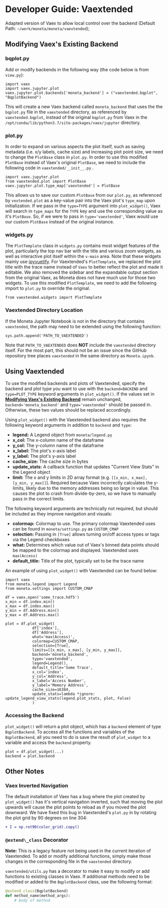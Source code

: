 # Developer Guide: Vaextended

Adapted version of Vaex to allow local control over the backend (Default Path: `~/work/moneta/moneta/vaextended`);

## <a name="modify"></a> Modifying Vaex's Existing Backend

### bqplot.py

Add or modify backends in the following way (the code below is from `view.py`):

```
import vaex
import vaex.jupyter.plot
vaex.jupyter.plot.backends['moneta_backend'] = ("vaextended.bqplot", "BqplotBackend")
```

This will create a new Vaex backend called `moneta_backend` that uses the the `bqplot.py` file in the `vaextended` directory, as referenced by `vaextended.bqplot`, instead of the original `bqplot.py` from Vaex in the `/opt/conda/lib/python3.7/site-packages/vaex/jupyter` directory.

### plot.py

In order to expand on various aspects the plot itself, such as saving metadata (i.e. x/y labels, cache size) and increasing plot point size, we need to change the `PlotBase` class in `plot.py`. In order to use this modified `PlotBase` instead of Vaex's original `PlotBase`, we need to include the following code in `vaextended/__init__.py` .

```
import vaex.jupyter.plot
from vaextended.plot import PlotBase
vaex.jupyter.plot.type_map['vaextended'] = PlotBase
```

This allows us to save our custom `PlotBase` from our `plot.py`, as referenced by `vextended.plot` as a key-value pair into the Vaex plot's `type_map` upon initialization. If we pass in the `type=TYPE` argument into `plot_widget()`, Vaex will search in `type_maps` for the `TYPE` key and use the corresponding value as it's `PlotBase`. So, if we were to pass in `type='vaextended'`, Vaex would use our custom `PlotBase` instead of the original instance.


### widgets.py

The `PlotTemplate` class in `widgets.py` contains most widget features of the plot, particularly the top nav bar with the title and various zoom widgets, as well as interactive plot itself within the `v-main` area. Note that these widgets mainly use [ipyvuetify](https://ipyvuetify.readthedocs.io/en/latest/). For Vaextended's `PlotTemplate`, we replaced the plot title with the trace name instead of `Vaex` to better reflect the plot and made it editable. We also removed the sidebar and the expandable output section from the original Vaex, as Moneta does not have much use for those two widgets. To use this modified `PlotTemplate`, we need to add the following import to `plot.py` to override the original.

```
from vaextended.widgets import PlotTemplate
```

### Vaextended Directory Location

If the Moneta Jupyter Notebook is not in the directory that contains `vaextended`, the path may need to be extended using the following function:

```
sys.path.append('PATH_TO_VAEXTENDED')
```

Note that `PATH_TO_VAEXTENDED` does **NOT** include the `vaextended` directory itself. For the most part, this should not be an issue since the GitHub repository tree places `vaextended` in the same directory as `Moneta.ipynb`.

## Using Vaextended

To use the modified backends and plots of Vaextended, specify the backend and plot type you want to use with the `backend=BACKEND` and `type=PLOT_TYPE` keyword arguments in `plot_widget()`. If the values set in [**Modifying Vaex's Existing Backend**](#modify) remain unchanged, `backend='moneta_backend'` and `type='vaextended'` should be passed in. Otherwise, these two values should be replaced accordingly.


Using `plot_widget()` with the Vaextended backend also requires the following keyword arguments in addition to `backend` and `type`:
 - **legend:** A Legend object from `moneta/legend.py`
 - **x_col:** The x-column name of the dataframe
 - **y_col:** The y-column name of the dataframe
 - **x_label:** The plot's x-axis label
 - **y_label:** The plot's y-axis label
 - **cache_size:** The cache size in bytes
 - **update_stats:** A callback function that updates "Current View Stats" in the Legend object
  - **limit:** The x and y limits in 2D array format (e.g. `[[x_min, x_max], [y_min, y_max]]`). Required because Vaex incorrectly calculates the y-limits, likely due to the memory addresses being so large in value. This causes the plot to crash from divide-by-zero, so we have to manually pass in the correct limits.


 The following keyword arguments are technically not required, but should be included as they improve navigation and visuals:
  - **colormap:** Colormap to use. The primary colormap Vaextended uses can be found in `moneta/settings.py` as `CUSTOM_CMAP`
  - **selection:** Passing in `[True]` allows turning on/off access types or tags via the Legend checkboxes
  - **what:** Determines which value out of Vaex's binned data points should be mapped to the colormap and displayed. Vaextended uses `max(Access)`
  - **default_title:** Title of the plot, typically set to be the trace name

An example of using `plot_widget()` with Vaextended can be found below:

```
import vaex
from moneta.legend import Legend
from moneta.settings import CUSTOM_CMAP

df = vaex.open('some_trace.hdf5')
x_min = df.index.min()
x_max = df.index.max()
y_min = df.Address.min()
y_max = df.Address.max()

plot = df.plot_widget(
            df['index'],
            df['Address'],
            what='max(Access)',
            colormap=CUSTOM_CMAP, 
            selection=[True], 
            limits=[[x_min, x_max], [y_min, y_max]],
            backend='moneta_backend', 
            type='vaextended', 
            legend=Legend(),
            default_title='Some Trace', 
            x_col='index', 
            y_col='Address', 
            x_label='Access Number', 
            y_label='Memory Address', 
            cache_size=16384,
            update_stats=lambda *ignore: update_legend_view_stats(legend.plot_stats, plot, False)
            )
```




### Accessing the Backend

`plot_widget()` will return a plot object, which has a `backend` element of type `BqplotBackend`. To access all the functions and variables of the `BqplotBackend`, all you need to do is save the result of `plot_widget` to a variable and access the `backend` property.
```
plot = df.plot_widget(...)
backend = plot.backend
```

## Other Notes

### Vaex Inverted Navigation

The default installation of Vaex has a bug where the plot created by `plot_widget()` has it's vertical navigation inverted, such that moving the plot upwards will cause the plot points to reload as if you moved the plot downward. We have fixed this bug in Vaextended's `plot.py` in by rotating the plot grid by 90 degrees on line 304:
```diff
+ I = np.rot90(color_grid).copy()
```


### `@extend\_class` Decorator

**Note:** This is a legacy feature not being used in the current iteration of Vaextended. To add or modify additional functions, simply make those changes in the corresponding file in the `vaextended` directory.

`vaextended/utils.py` has a decorator to make it easy to modify or add functions to existing classes in Vaex. If additional methods need to be modified or added to the `BqplotBackend` class, use the following format:

```python
@extend_class(BqplotBackend)
def method_name(method_args):
    # body of method
```
